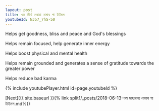 ```yaml
---
layout: post
title: ওম তীর্থ দেবায়া নামায গা টাইমস
youtubeId: NJ57_7hS-50
---
```

 
 
Helps get goodness, bliss and peace and God's blessings
 
Helps remain focused, help generate inner energy 
 
Helps boost physical and mental health 
 
Helps remain grounded and generates a sense of gratitude towards the greater power 
 
Helps reduce bad karma
 
 
 
 


{% include youtubePlayer.html id=page.youtubeId %}
 
[Next]({{ site.baseurl }}{% link  split1/_posts/2018-06-13-ওম মাহারাধ্য নামায গা টাইমস.md%})
 
